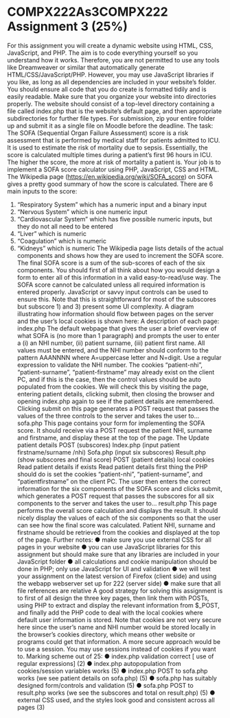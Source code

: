 # COMPX222As3COMPX222 Assignment 3 (25%)
For this assignment you will create a dynamic website using HTML, CSS, JavaScript, and PHP. The
aim is to code everything yourself so you understand how it works. Therefore, you are not
permitted to use any tools like Dreamweaver or similar that automatically generate
HTML/CSS/JavaScript/PHP. However, you may use JavaScript libraries if you like, as long as all
dependencies are included in your website’s folder. You should ensure all code that you do create
is formatted tidily and is easily readable. Make sure that you organize your website into
directories properly. The website should consist of a top-level directory containing a file called
index.php that is the website’s default page, and then appropriate subdirectories for further file
types.
For submission, zip your entire folder up and submit it as a single file on Moodle before the
deadline.
The task:
The SOFA (Sequential Organ Failure Assessment) score is a risk assessment that is performed by
medical staff for patients admitted to ICU. It is used to estimate the risk of mortality due to
sepsis. Essentially, the score is calculated multiple times during a patient’s first 96 hours in ICU.
The higher the score, the more at risk of mortality a patient is.
Your job is to implement a SOFA score calculator using PHP, JavaScript, CSS and HTML.
The Wikipedia page (https://en.wikipedia.org/wiki/SOFA_score) on SOFA gives a pretty good
summary of how the score is calculated. There are 6 main inputs to the score:
1. “Respiratory System” which has a numeric input and a binary input
2. “Nervous System” which is one numeric input
3. “Cardiovascular System” which has five possible numeric inputs, but they do not all
need to be entered
4. “Liver” which is numeric
5. “Coagulation” which is numeric
6. “Kidneys” which is numeric
The Wikipedia page lists details of the actual components and shows how they are used to
increment the SOFA score. The final SOFA score is a sum of the sub-scores of each of the six
components.
You should first of all think about how you would design a form to enter all of this information
in a valid easy-to-read/use way. The SOFA score cannot be calculated unless all required
information is entered properly. JavaScript or savvy input controls can be used to ensure this.
Note that this is straightforward for most of the subscores but subscore 1) and 3) present some
UI complexity.
A diagram illustrating how information should flow between pages on the server and the user’s
local cookies is shown here:
A description of each page:
index.php
The default webpage that gives the user a brief overview of what SOFA is (no more than 1
paragraph) and prompts the user to enter a (i) an NHI number, (ii) patient surname, (iii) patient
first name. All values must be entered, and the NHI number should conform to the pattern
AAANNNN where A=uppercase letter and N=digit. Use a regular expression to validate the NHI
number. The cookies “patient-nhi”, “patient-surname”, “patient-firstname” may already exist on
the client PC, and if this is the case, then the control values should be auto populated from the
cookies. We will check this by visiting the page, entering patient details, clicking submit, then
closing the browser and opening index.php again to see if the patient details are remembered.
Clicking submit on this page generates a POST request that passes the values of the three controls
to the server and takes the user to…
sofa.php
This page contains your form for implementing the SOFA score. It should receive via a POST
request the patient NHI, surname and firstname, and display these at the top of the page. The
Update
patient
details
POST
(subscores)
Index.php
(input patient
firstname/surname
/nhi)
Sofa.php
(input six
subscores)
Result.php
(show subscores
and final score)
POST (patient
details)
local
cookies
Read patient
details if exists
Read patient
details
first thing the PHP should do is set the cookies “patient-nhi”, “patient-surname”, and “patientfirstname” on the client PC. The user then enters the correct information for the six components
of the SOFA score and clicks submit, which generates a POST request that passes the subscores
for all six components to the server and takes the user to…
result.php
This page performs the overall score calculation and displays the result. It should nicely display
the values of each of the six components so that the user can see how the final score was
calculated. Patient NHI, surname and firstname should be retrieved from the cookies and
displayed at the top of the page.
Further notes:
● make sure you use external CSS for all pages in your website
● you can use JavaScript libraries for this assignment but should make sure that any
libraries are included in your JavaScript folder
● all calculations and cookie manipulation should be done in PHP; only use JavaScript for
UI and validation
● we will test your assignment on the latest version of Firefox (client side) and using the
webapp webserver set up for 222 (server side)
● make sure that all file references are relative
A good strategy for solving this assignment is to first of all design the three key pages, then link
them with POSTs, using PHP to extract and display the relevant information from $_POST, and
finally add the PHP code to deal with the local cookies where default user information is stored.
Note that cookies are not very secure here since the user’s name and NHI number would be
stored locally in the browser’s cookies directory, which means other website or programs could
get that information. A more secure approach would be to use a session. You may use sessions
instead of cookies if you want to.
Marking scheme out of 25:
● index.php validation correct [ use of regular expressions] (2)
● index.php autopopulation from cookies/session variables works (5)
● index.php POST to sofa.php works (we see patient details on sofa.php) (5)
● sofa.php has suitably designed form/controls and validation (5)
● sofa.php POST to result.php works (we see the subscores and total on result.php) (5)
● external CSS used, and the styles look good and consistent across all pages (3)
